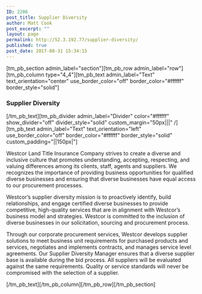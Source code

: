 ```yaml
---
ID: 2206
post_title: Supplier Diversity
author: Matt Cook
post_excerpt: ""
layout: page
permalink: http://52.3.192.77/supplier-diversity/
published: true
post_date: 2017-08-31 15:34:15
---
```

[tm_pb_section admin_label="section"][tm_pb_row admin_label="row"][tm_pb_column type="4_4"][tm_pb_text admin_label="Text" text_orientation="center" use_border_color="off" border_color="#ffffff" border_style="solid"]
<h3>Supplier Diversity</h3>
[/tm_pb_text][tm_pb_divider admin_label="Divider" color="#ffffff" show_divider="off" divider_style="solid" custom_margin="50px|||" /][tm_pb_text admin_label="Text" text_orientation="left" use_border_color="off" border_color="#ffffff" border_style="solid" custom_padding="||150px|"]

Westcor Land Title Insurance Company strives to create a diverse and inclusive culture that promotes understanding, accepting, respecting, and valuing differences among its clients, staff, agents and suppliers. We recognizes the importance of providing business opportunities for qualified diverse businesses and ensuring that diverse businesses have equal access to our procurement processes.

Westcor’s supplier diversity mission is to proactively identify, build relationships, and engage certified diverse businesses to provide competitive, high-quality services that are in alignment with Westcor’s business model and strategies. Westcor is committed to the inclusion of diverse businesses in our solicitation, sourcing and procurement process.

Through our corporate procurement services, Westcor develops supplier solutions to meet business unit requirements for purchased products and services, negotiates and implements contracts, and manages service level agreements. Our Supplier Diversity Manager ensures that a diverse supplier base is available during the bid process. All suppliers will be evaluated against the same requirements. Quality or service standards will never be compromised with the selection of a supplier.

[/tm_pb_text][/tm_pb_column][/tm_pb_row][/tm_pb_section]